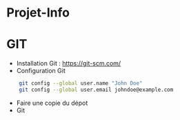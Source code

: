 # Projet-Info

# GIT

* Installation Git : https://git-scm.com/
* Configuration Git 
```bash
    git config --global user.name "John Doe"
    git config --global user.email johndoe@example.com
```
* Faire une copie du dépot
* Git